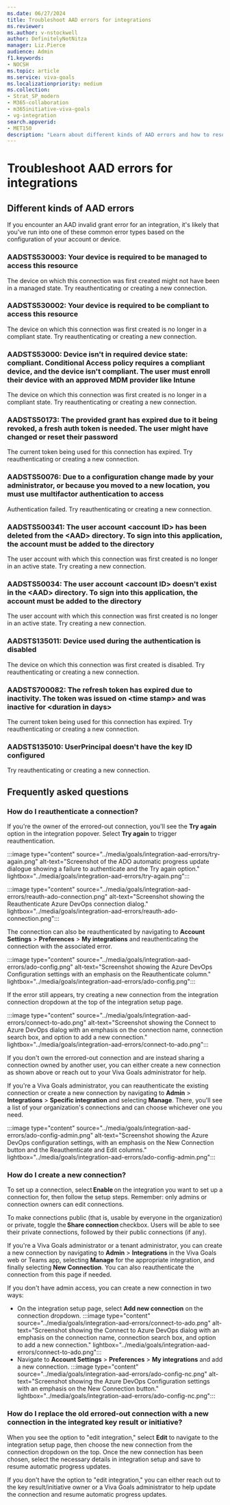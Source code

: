 ```yaml
---
ms.date: 06/27/2024
title: Troubleshoot AAD errors for integrations
ms.reviewer: 
ms.author: v-nstockwell
author: DefinitelyNotNitza
manager: Liz.Pierce
audience: Admin
f1.keywords:
- NOCSH
ms.topic: article
ms.service: viva-goals
ms.localizationpriority: medium
ms.collection:  
- Strat_SP_modern
- M365-collaboration
- m365initiative-viva-goals
- vg-integration  
search.appverid:
- MET150
description: "Learn about different kinds of AAD errors and how to resolve them."
---
```


# Troubleshoot AAD errors for integrations

## Different kinds of AAD errors

If you encounter an AAD invalid grant error for an integration, it's likely that you've run into one of these common error types based on the configuration of your account or device.

### AADSTS530003: Your device is required to be managed to access this resource

The device on which this connection was first created might not have been in a managed state. Try reauthenticating or creating a new connection.

### AADSTS530002: Your device is required to be compliant to access this resource  

The device on which this connection was first created is no longer in a compliant state. Try reauthenticating or creating a new connection.

### AADSTS53000: Device isn't in required device state: compliant. Conditional Access policy requires a compliant device, and the device isn't compliant. The user must enroll their device with an approved MDM provider like Intune

The device on which this connection was first created is no longer in a compliant state. Try reauthenticating or creating a new connection.

### AADSTS50173: The provided grant has expired due to it being revoked, a fresh auth token is needed. The user might have changed or reset their password

The current token being used for this connection has expired. Try reauthenticating or creating a new connection.

### AADSTS50076: Due to a configuration change made by your administrator, or because you moved to a new location, you must use multifactor authentication to access

Authentication failed. Try reauthenticating or creating a new connection.

### AADSTS500341: The user account &lt;account ID&gt; has been deleted from the &lt;AAD&gt; directory. To sign into this application, the account must be added to the directory

The user account with which this connection was first created is no longer in an active state. Try creating a new connection.

### AADSTS50034: The user account &lt;account ID&gt; doesn't exist in the &lt;AAD&gt; directory. To sign into this application, the account must be added to the directory

The user account with which this connection was first created is no longer in an active state. Try creating a new connection.

### AADSTS135011: Device used during the authentication is disabled

The device on which this connection was first created is disabled. Try reauthenticating or creating a new connection.

### AADSTS700082: The refresh token has expired due to inactivity. The token was issued on &lt;time stamp&gt; and was inactive for &lt;duration in days&gt;

The current token being used for this connection has expired. Try reauthenticating or creating a new connection.

### AADSTS135010: UserPrincipal doesn't have the key ID configured

Try reauthenticating or creating a new connection.

## Frequently asked questions

### How do I reauthenticate a connection?

If you're the owner of the errored-out connection, you'll see the **Try again** option in the integration popover. Select **Try again** to trigger reauthentication.

:::image type="content" source="../media/goals/integration-aad-errors/try-again.png" alt-text="Screenshot of the ADO automatic progress update dialogue showing a failure to authenticate and the Try again option." lightbox="../media/goals/integration-aad-errors/try-again.png":::

:::image type="content" source="../media/goals/integration-aad-errors/reauth-ado-connection.png" alt-text="Screenshot showing the Reauthenticate Azure DevOps connection dialog." lightbox="../media/goals/integration-aad-errors/reauth-ado-connection.png":::

The connection can also be reauthenticated by navigating to **Account Settings** > **Preferences** > **My integrations** and reauthenticating the connection with the associated error.

:::image type="content" source="../media/goals/integration-aad-errors/ado-config.png" alt-text="Screenshot showing the Azure DevOps Configuration settings with an emphasis on the Reauthenticate column." lightbox="../media/goals/integration-aad-errors/ado-config.png":::

If the error still appears, try creating a new connection from the integration connection dropdown at the top of the integration setup page.

:::image type="content" source="../media/goals/integration-aad-errors/connect-to-ado.png" alt-text="Screenshot showing the Connect to Azure DevOps dialog with an emphasis on the connection name, connection search box, and option to add a new connection." lightbox="../media/goals/integration-aad-errors/connect-to-ado.png":::

If you don't own the errored-out connection and are instead sharing a connection owned by another user, you can either create a new connection as shown above or reach out to your Viva Goals administrator for help.

If you're a Viva Goals administrator, you can reauthenticate the existing connection or create a new connection by navigating to **Admin** > **Integrations** > **Specific integration** and selecting **Manage**. There, you'll see a list of your organization's connections and can choose whichever one you need.

:::image type="content" source="../media/goals/integration-aad-errors/ado-config-admin.png" alt-text="Screenshot showing the Azure DevOps configuration settings, with an emphasis on the New Connection button and the Reauthenticate and Edit columns." lightbox="../media/goals/integration-aad-errors/ado-config-admin.png":::

### How do I create a new connection?

To set up a connection, select **Enable** on the integration you want to set up a connection for, then follow the setup steps. Remember: only admins or connection owners can edit connections.

To make connections public (that is, usable by everyone in the organization) or private, toggle the **Share connection** checkbox. Users will be able to see their private connections, followed by their public connections (if any).

If you're a Viva Goals administrator or a tenant administrator, you can create a new connection by navigating to **Admin** > **Integrations** in the Viva Goals web or Teams app, selecting **Manage** for the appropriate integration, and finally selecting **New Connection**. You can also reauthenticate the connection from this page if needed.

If you don't have admin access, you can create a new connection in two ways:

- On the integration setup page, select **Add new connection** on the connection dropdown.
    :::image type="content" source="../media/goals/integration-aad-errors/connect-to-ado.png" alt-text="Screenshot showing the Connect to Azure DevOps dialog with an emphasis on the connection name, connection search box, and option to add a new connection." lightbox="../media/goals/integration-aad-errors/connect-to-ado.png":::
- Navigate to **Account Settings** > **Preferences** > **My integrations** and add a new connection.
    :::image type="content" source="../media/goals/integration-aad-errors/ado-config-nc.png" alt-text="Screenshot showing the Azure DevOps Configuration settings with an emphasis on the New Connection button." lightbox="../media/goals/integration-aad-errors/ado-config-nc.png":::

### How do I replace the old errored-out connection with a new connection in the integrated key result or initiative?

When you see the option to "edit integration," select **Edit** to navigate to the integration setup page, then choose the new connection from the connection dropdown on the top. Once the new connection has been chosen, select the necessary details in integration setup and save to resume automatic progress updates.

If you don't have the option to "edit integration," you can either reach out to the key result/initiative owner or a Viva Goals administrator to help update the connection and resume automatic progress updates.
